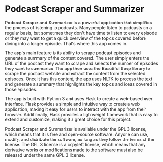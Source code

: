 # Podcast Scraper and Summarizer
Podcast Scraper and Summarizer is a powerful application that simplifies the process of listening to podcasts. Many people listen to podcasts on a regular basis, but sometimes they don't have time to listen to every episode or they may want to get a quick overview of the topics covered before diving into a longer episode. That's where this app comes in.

The app's main feature is its ability to scrape podcast episodes and generate a summary of the content covered. The user simply enters the URL of the podcast they want to scrape and selects the number of episodes they want to summarize. The app then uses the Beautiful Soup library to scrape the podcast website and extract the content from the selected episodes. Once it has this content, the app uses NLTK to process the text and generate a summary that highlights the key topics and ideas covered in those episodes.

The app is built with Python 3 and uses Flask to create a web-based user interface. Flask provides a simple and intuitive way to create a web application, making it easy for users to interact with the app from their browser. Additionally, Flask provides a lightweight framework that is easy to extend and customize, making it a great choice for this project.

Podcast Scraper and Summarizer is available under the GPL 3 license, which means that it is free and open-source software. Anyone can use, modify, and distribute the software, as long as they follow the terms of the license. The GPL 3 license is a copyleft license, which means that any derivative works or modifications made to the software must also be released under the same GPL 3 license.
